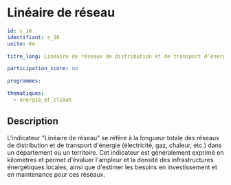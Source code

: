 # Linéaire de réseau

```yaml
id: s_16
identifiant: s_16
unite: Km

titre_long: Linéaire de réseaux de distribution et de transport d'énergie

participation_score: no

programmes:

thematiques:
  - energie_et_climat
```
## Description
L'indicateur "Linéaire de réseau" se réfère à la longueur totale des réseaux de distribution et de transport d'énergie (électricité, gaz, chaleur, etc.) dans un département ou un territoire. Cet indicateur est généralement exprimé en kilomètres et permet d'évaluer l'ampleur et la densité des infrastructures énergétiques locales, ainsi que d'estimer les besoins en investissement et en maintenance pour ces réseaux.
